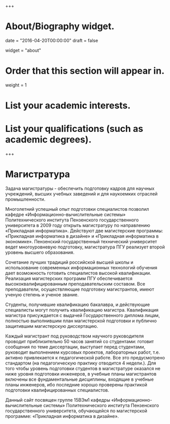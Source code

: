 +++
# About/Biography widget.

date = "2016-04-20T00:00:00"
draft = false

widget = "about"

# Order that this section will appear in.
weight = 1

# List your academic interests.

# List your qualifications (such as academic degrees).

 
+++

# Магистратура

Задача магистратуры - обеспечить подготовку кадров для научных учреждений, высших учебных заведений и для наукоемких отраслей промышленности.

Многолетний успешный опыт подготовки специалистов позволил кафедре «Информационно-вычислительные системы» Политехнического института Пензенского государственного университета в 2009 году открыть магистратуру по направлению «Прикладная информатика». Действуют две магистерские программы: «Прикладная информатика в дизайне» и «Прикладная информатика в экономике». Пензенский государственный технический университет ведет многоуровневую подготовку, магистратура ПГУ реализует второй уровень высшего образования.

Сочетание лучших традиций российской высшей школы и использование современных информационных технологий обучения дает возможность готовить специалистов высокой квалификации. Реализация магистерских программ ПГУ обеспечивается высококвалифицированным преподавательским составом. Все преподаватели, осуществляющие подготовку магистрантов, имеют ученую степень и ученое звание.

Студенты, получившие квалификацию бакалавра, и действующие специалисты могут получить квалификацию магистра. Квалификация магистра присуждается с выдачей Государственного диплома лицам, полностью выполнившим план магистерской подготовки и публично защитившим магистерскую диссертацию.

Каждый магистрант под руководством научного руководителя проводит приблизительно 50 часов занятий со студентами: готовит сообщения по теме диссертации, выступает перед студентами, руководит выполнением курсовых проектов, лабораторных работ, т.е. активно привлекается к педагогической работе. Все это предусмотрено стандартом (на педагогическую практику отводится 4 недели.). Для того чтобы уровень подготовки студентов в магистратуре оказался не ниже уровня подготовки инженеров, в учебные планы магистрантов включены все фундаментальные дисциплины, входящие в учебные планы инженеров, ибо последние хорошо проверены практикой подготовки квалифицированных специалистов.

Данный сайт посвящен группе 15ВЭм1 кафедры «Информационно-вычислительные системы» Политехнического института Пензенского государственного университета, обучающейся по магистерской программе: «Прикладная информатика в дизайне».
